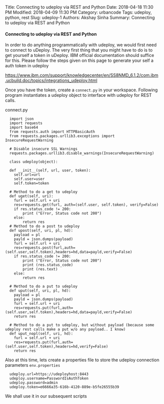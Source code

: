 Title: Connecting to udeploy via REST and Python
Date: 2018-04-18 11:30 PM
Modified: 2018-04-09 11:30 PM
Category: urbancode
Tags: udeploy, python, rest
Slug: udeploy-1
Authors: Akshay Sinha
Summary: Connecting to udeploy via REST and Python

#### Connecting to udeploy via REST and Python

In order to do anything programmatically with udeploy, we would first need to connect to uDeploy. The very first thing that you might have to do is to get yourself a token in uDeploy. IBM official documentation should suffice for this. Please follow the steps given on this page to generate your self a auth token in udeploy

https://www.ibm.com/support/knowledgecenter/en/SS8NMD_6.1.2/com.ibm.ucbuild.doc/topics/integrations_udeploy.html

Once you have the token, create a `connect.py` in your workspace. Following program instantiates a udeploy object to interface with udeploy for REST calls.  

connect.py

      import json
      import requests
      import base64
      from requests.auth import HTTPBasicAuth
      from requests.packages.urllib3.exceptions import InsecureRequestWarning

      # Disable insecure SSL Warnings
      requests.packages.urllib3.disable_warnings(InsecureRequestWarning)

      class udeploy(object):

      def __init__(self, url, user, token):
        self.url=url
        self.user=user
        self.token=token

      # Method to do a get to udeploy
      def uget(self, uri):
        furl = self.url + uri
        res=requests.get(furl, auth=(self.user, self.token), verify=False)
        if res.status_code != 200:
            print ("Error, Status code not 200")
        else:
            return res
      # Method to do a post to udeploy
      def upost(self, uri, pl, hd):
        payload = pl
        payld = json.dumps(payload)
        furl = self.url + uri
        res=requests.post(furl,auth=(self.user,self.token),headers=hd,data=payld,verify=False)
        if res.status_code != 200:
            print ("Error, Status code not 200")
            print (res.status_code)
            print (res.text)
        else:
            return res

      # Method to do a put to udeploy
      def uput(self, uri, pl, hd):
        payload = pl
        payld = json.dumps(payload)
        furl = self.url + uri
        res=requests.put(furl,auth=(self.user,self.token),headers=hd,data=payld,verify=False)
        return res

      # Method to do a put to udeploy, but without payload (because some udeploy rest calls make a put w/o any payload.. I know)
      def uput_nopl(self, uri, hd):
        furl = self.url + uri
        res=requests.put(furl,auth=(self.user,self.token),headers=hd,verify=False)
        return res

Also at this time, lets create a properties file to store the udeploy connection parameters `env.properties`

      udeploy.url=https://udeployhost:8443
      udeploy.username=PasswordIsAuthToken
      udeploy.password=admin
      udeploy.token=e6666a35-616b-4120-889e-b5fe26555b39

We shall use it in our subsequent scripts
